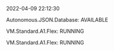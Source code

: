 2022-04-09 22:12:30

Autonomous.JSON.Database: AVAILABLE

VM.Standard.A1.Flex: RUNNING

VM.Standard.A1.Flex: RUNNING